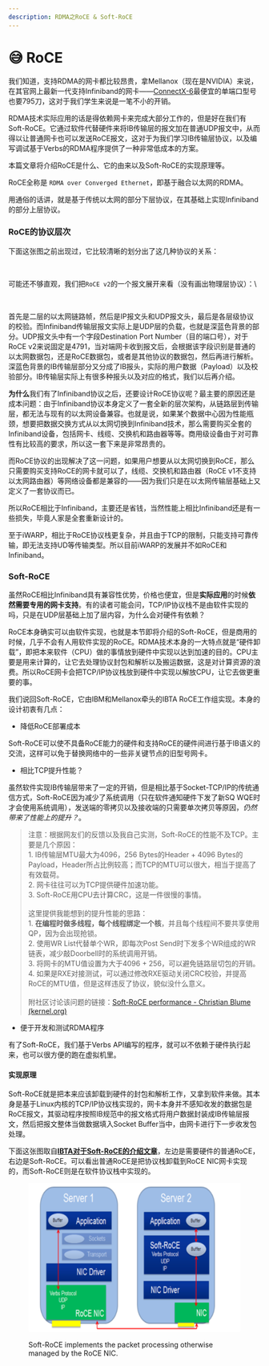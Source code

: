 ```yaml
---
description: RDMA之RoCE & Soft-RoCE
---
```


# 😅 RoCE

我们知道，支持RDMA的网卡都比较昂贵，拿Mellanox（现在是NVIDIA）来说，在其官网上最新一代支持Infiniband的网卡——[ConnectX-6](https://link.zhihu.com/?target=https%3A//store.mellanox.com/categories/infiniband/infiniband-vpi-adapters/connectx-6-vpi.html%23)最便宜的单端口型号也要795刀，这对于我们学生来说是一笔不小的开销。

RDMA技术实际应用的话是得依赖网卡来完成大部分工作的，但是好在我们有Soft-RoCE。它通过软件代替硬件来将IB传输层的报文加在普通UDP报文中，从而得以让普通网卡也可以发送RoCE报文，这对于为我们学习IB传输层协议，以及编写调试基于Verbs的RDMA程序提供了一种非常低成本的方案。

本篇文章将介绍RoCE是什么、它的由来以及Soft-RoCE的实现原理等。

RoCE全称是 `RDMA over Converged Ethernet`，即基于融合以太网的RDMA。

用通俗的话讲，就是基于传统以太网的部分下层协议，在其基础上实现Infiniband的部分上层协议。

### RoCE的协议层次 <a href="#h_361740115_1" id="h_361740115_1"></a>

下面这张图之前出现过，它比较清晰的划分出了这几种协议的关系：

<figure><img src="https://pic2.zhimg.com/v2-106078a152d4926ac8234022bd629c79_b.jpg" alt=""><figcaption></figcaption></figure>

可能还不够直观，我们把`RoCE v2`的一个报文展开来看（没有画出物理层协议）：\


<figure><img src="https://pic1.zhimg.com/v2-17e04efb14c550ad0be456b7b71209b4_b.jpg" alt=""><figcaption></figcaption></figure>

首先是二层的以太网链路帧，然后是IP报文头和UDP报文头，最后是各层级协议的校验。而Infiniband传输层报文实际上是UDP层的负载，也就是深蓝色背景的部分。UDP报文头中有一个字段Destination Port Number（目的端口号），对于RoCE v2来说固定是4791，当对端网卡收到报文后，会根据该字段识别是普通的以太网数据包，还是RoCE数据包，或者是其他协议的数据包，然后再进行解析。深蓝色背景的IB传输层部分又分成了IB报头，实际的用户数据（Payload）以及校验部分。IB传输层实际上有很多种报头以及对应的格式，我们以后再介绍。

**为什么**我们有了Infiniband协议之后，还要设计RoCE协议呢？最主要的原因还是成本问题：由于Infiniband协议本身定义了一套全新的层次架构，从链路层到传输层，都无法与现有的以太网设备兼容。也就是说，如果某个数据中心因为性能瓶颈，想要把数据交换方式从以太网切换到Infiniband技术，那么需要购买全套的Infiniband设备，包括网卡、线缆、交换机和路由器等等。商用级设备由于对可靠性有比较高的要求，所以这一套下来是非常昂贵的。

而RoCE协议的出现解决了这一问题，如果用户想要从以太网切换到RoCE，那么只需要购买支持RoCE的网卡就可以了，线缆、交换机和路由器（RoCE v1不支持以太网路由器）等网络设备都是兼容的——因为我们只是在以太网传输层基础上又定义了一套协议而已。

所以RoCE相比于Infiniband，主要还是省钱，当然性能上相比Infiniband还是有一些损失，毕竟人家是全套重新设计的。

至于iWARP，相比于RoCE协议栈更复杂，并且由于TCP的限制，只能支持可靠传输，即无法支持UD等传输类型。所以目前iWARP的发展并不如RoCE和Infiniband。

### Soft-RoCE <a href="#h_361740115_3" id="h_361740115_3"></a>

虽然RoCE相比Infiniband具有兼容性优势，价格也便宜，但是**实际应用**的时候**依然需要专用的网卡支持**。有的读者可能会问，TCP/IP协议栈不是由软件实现的吗，只是在UDP层基础上加了层内容，为什么会对硬件有依赖？

RoCE本身确实可以由软件实现，也就是本节即将介绍的Soft-RoCE，但是商用的时候，几乎不会有人用软件实现的RoCE。RDMA技术本身的一大特点就是“硬件卸载”，即把本来软件（CPU）做的事情放到硬件中实现以达到加速的目的。CPU主要是用来计算的，让它去处理协议封包和解析以及搬运数据，这是对计算资源的浪费。所以RoCE网卡会把TCP/IP协议栈放到硬件中实现以解放CPU，让它去做更重要的事。

我们说回Soft-RoCE，它由IBM和Mellanox牵头的IBTA RoCE工作组实现。本身的设计初衷有几点：

* 降低RoCE部署成本

Soft-RoCE可以使不具备RoCE能力的硬件和支持RoCE的硬件间进行基于IB语义的交流，这样可以免于替换网络中的一些非关键节点的旧型号网卡。

* 相比TCP提升性能？

虽然软件实现IB传输层带来了一定的开销，但是相比基于Socket-TCP/IP的传统通信方式，Soft-RoCE因为减少了系统调用（只在软件通知硬件下发了新SQ WQE时才会使用系统调用），发送端的零拷贝以及接收端的只需要单次拷贝等原因，_仍然带来了性能上的提升？_。

> 注意：根据网友们的反馈以及我自己实测，Soft-RoCE的性能不及TCP。主要是几个原因：\
> 1\. IB传输层MTU最大为4096，256 Bytes的Header + 4096 Bytes的Payload，Header所占比例较高；而TCP的MTU可以很大，相当于提高了有效载荷。\
> 2\. 网卡往往可以为TCP提供硬件加速功能。\
> 3\. Soft-RoCE用CPU去计算CRC，这是一件很慢的事情。\
> \
> 这里提供我能想到的提升性能的思路：\
> 1\. **在编程时做多线程，每个线程绑定一个核**，并且每个线程间不要共享使用QP，因为会出现抢锁。\
> 2\. 使用WR List代替单个WR，即每次Post Send时下发多个WR组成的WR链表，减少敲Doorbell时的系统调用开销。\
> 3\. 将网卡的MTU值设置为大于4096 + 256，可以避免链路层切包的开销。\
> 4\. 如果是RXE对接测试，可以通过修改RXE驱动关闭CRC校验，并提高RoCE的MTU值，但是这样违反了协议，貌似没什么意义。\
> \
> 附社区讨论该问题的链接：[Soft-RoCE performance - Christian Blume (kernel.org)](https://link.zhihu.com/?target=https%3A//lore.kernel.org/linux-rdma/CAGP7Hd6PAYcX\_gMMh8jbpezeSSWQxqDrYwxEq1N-zjgT7563%2Bg%40mail.gmail.com/)

* 便于开发和测试RDMA程序

有了Soft-RoCE，我们基于Verbs API编写的程序，就可以不依赖于硬件执行起来，也可以很方便的跑在虚拟机里。

#### 实现原理 <a href="#h_361740115_4" id="h_361740115_4"></a>

Soft-RoCE就是把本来应该卸载到硬件的封包和解析工作，又拿到软件来做。其本身是基于Linux内核的TCP/IP协议栈实现的，网卡本身并不感知收发的数据包是RoCE报文，其驱动程序按照IB规范中的报文格式将用户数据封装成IB传输层报文，然后把报文整体当做数据填入Socket Buffer当中，由网卡进行下一步收发包处理。

下面这张图取自[**IBTA对于Soft-RoCE的介绍文章**](https://www.roceinitiative.org/wp-content/uploads/2016/11/SoftRoCE\_Paper\_FINAL.pdf)，左边是需要硬件的普通RoCE，右边是Soft-RoCE。可以看出普通RoCE是把协议栈卸载到RoCE NIC网卡实现的，而Soft-RoCE则是在软件协议栈中实现的。

<figure><img src="../../.gitbook/assets/image (13).png" alt=""><figcaption><p>Soft-RoCE implements the packet processing otherwise managed by the RoCE NIC.</p></figcaption></figure>

